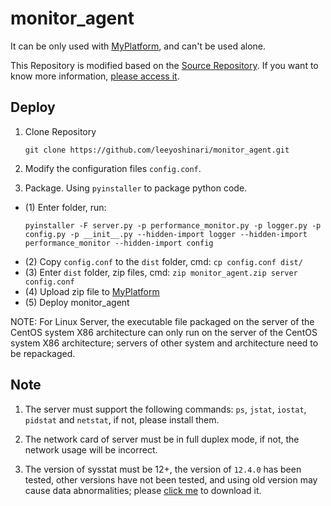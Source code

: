 # monitor_agent
It can be only used with [MyPlatform](https://github.com/leeyoshinari/MyPlatform.git), and can't be used alone. <br>

This Repository is modified based on the [Source Repository](https://github.com/leeyoshinari/performance_monitor). If you want to know more information, [please access it](https://github.com/leeyoshinari/performance_monitor).

## Deploy
1. Clone Repository
   ```shell
   git clone https://github.com/leeyoshinari/monitor_agent.git
   ```

2. Modify the configuration files `config.conf`.<br>

3. Package. Using `pyinstaller` to package python code. 
- (1) Enter folder, run:<br>
    ```shell
    pyinstaller -F server.py -p performance_monitor.py -p logger.py -p config.py -p __init__.py --hidden-import logger --hidden-import performance_monitor --hidden-import config
    ```
- (2) Copy `config.conf` to the `dist` folder, cmd: `cp config.conf dist/`
- (3) Enter `dist` folder, zip files, cmd: `zip monitor_agent.zip server config.conf`
- (4) Upload zip file to [MyPlatform](https://github.com/leeyoshinari/MyPlatform.git)
- (5) Deploy monitor_agent
   
NOTE: For Linux Server, the executable file packaged on the server of the CentOS system X86 architecture can only run on the server of the CentOS system X86 architecture; servers of other system and architecture need to be repackaged. <br>

## Note
1. The server must support the following commands: `ps`, `jstat`, `iostat`, `pidstat` and `netstat`, if not, please install them. 

2. The network card of server must be in full duplex mode, if not, the network usage will be incorrect.

3. The version of sysstat must be 12+, the version of `12.4.0` has been tested, other versions have not been tested, and using old version may cause data abnormalities; please [click me](http://sebastien.godard.pagesperso-orange.fr/download.html) to download it.
